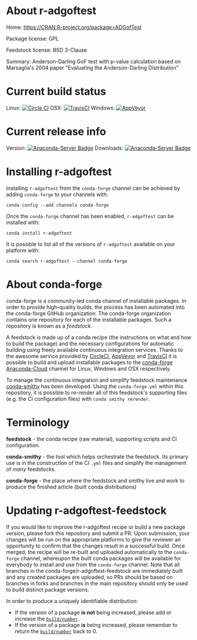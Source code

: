 About r-adgoftest
=================

Home: https://CRAN.R-project.org/package=ADGofTest

Package license: GPL

Feedstock license: BSD 3-Clause

Summary: Anderson-Darling GoF test with p-value calculation based on Marsaglia's 2004 paper
"Evaluating the Anderson-Darling Distribution"




Current build status
====================

Linux: [![Circle CI](https://circleci.com/gh/conda-forge/r-adgoftest-feedstock.svg?style=shield)](https://circleci.com/gh/conda-forge/r-adgoftest-feedstock)
OSX: [![TravisCI](https://travis-ci.org/conda-forge/r-adgoftest-feedstock.svg?branch=master)](https://travis-ci.org/conda-forge/r-adgoftest-feedstock)
Windows: [![AppVeyor](https://ci.appveyor.com/api/projects/status/github/conda-forge/r-adgoftest-feedstock?svg=True)](https://ci.appveyor.com/project/conda-forge/r-adgoftest-feedstock/branch/master)

Current release info
====================
Version: [![Anaconda-Server Badge](https://anaconda.org/conda-forge/r-adgoftest/badges/version.svg)](https://anaconda.org/conda-forge/r-adgoftest)
Downloads: [![Anaconda-Server Badge](https://anaconda.org/conda-forge/r-adgoftest/badges/downloads.svg)](https://anaconda.org/conda-forge/r-adgoftest)

Installing r-adgoftest
======================

Installing `r-adgoftest` from the `conda-forge` channel can be achieved by adding `conda-forge` to your channels with:

```
conda config --add channels conda-forge
```

Once the `conda-forge` channel has been enabled, `r-adgoftest` can be installed with:

```
conda install r-adgoftest
```

It is possible to list all of the versions of `r-adgoftest` available on your platform with:

```
conda search r-adgoftest --channel conda-forge
```


About conda-forge
=================

conda-forge is a community-led conda channel of installable packages.
In order to provide high-quality builds, the process has been automated into the
conda-forge GitHub organization. The conda-forge organization contains one repository
for each of the installable packages. Such a repository is known as a *feedstock*.

A feedstock is made up of a conda recipe (the instructions on what and how to build
the package) and the necessary configurations for automatic building using freely
available continuous integration services. Thanks to the awesome service provided by
[CircleCI](https://circleci.com/), [AppVeyor](http://www.appveyor.com/)
and [TravisCI](https://travis-ci.org/) it is possible to build and upload installable
packages to the [conda-forge](https://anaconda.org/conda-forge)
[Anaconda-Cloud](http://docs.anaconda.org/) channel for Linux, Windows and OSX respectively.

To manage the continuous integration and simplify feedstock maintenance
[conda-smithy](http://github.com/conda-forge/conda-smithy) has been developed.
Using the ``conda-forge.yml`` within this repository, it is possible to re-render all of
this feedstock's supporting files (e.g. the CI configuration files) with ``conda smithy rerender``.


Terminology
===========

**feedstock** - the conda recipe (raw material), supporting scripts and CI configuration.

**conda-smithy** - the tool which helps orchestrate the feedstock.
                   Its primary use is in the construction of the CI ``.yml`` files
                   and simplify the management of *many* feedstocks.

**conda-forge** - the place where the feedstock and smithy live and work to
                  produce the finished article (built conda distributions)


Updating r-adgoftest-feedstock
==============================

If you would like to improve the r-adgoftest recipe or build a new
package version, please fork this repository and submit a PR. Upon submission,
your changes will be run on the appropriate platforms to give the reviewer an
opportunity to confirm that the changes result in a successful build. Once
merged, the recipe will be re-built and uploaded automatically to the
`conda-forge` channel, whereupon the built conda packages will be available for
everybody to install and use from the `conda-forge` channel.
Note that all branches in the conda-forge/r-adgoftest-feedstock are
immediately built and any created packages are uploaded, so PRs should be based
on branches in forks and branches in the main repository should only be used to
build distinct package versions.

In order to produce a uniquely identifiable distribution:
 * If the version of a package **is not** being increased, please add or increase
   the [``build/number``](http://conda.pydata.org/docs/building/meta-yaml.html#build-number-and-string).
 * If the version of a package **is** being increased, please remember to return
   the [``build/number``](http://conda.pydata.org/docs/building/meta-yaml.html#build-number-and-string)
   back to 0.
